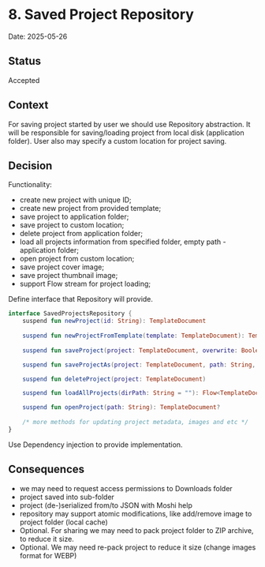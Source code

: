 # 8. Saved Project Repository

Date: 2025-05-26

## Status

Accepted

## Context

For saving project started by user we should use Repository abstraction. 
It will be responsible for saving/loading project from local disk (application folder).
User also may specify a custom location for project saving.

## Decision

Functionality:
- create new project with unique ID;
- create new project from provided template;
- save project to application folder;
- save project to custom location;
- delete project from application folder;
- load all projects information from specified folder, empty path - application folder;
- open project from custom location;
- save project cover image;
- save project thumbnail image;
- support Flow stream for project loading;

Define interface that Repository will provide.

```kotlin
interface SavedProjectsRepository {
    suspend fun newProject(id: String): TemplateDocument
    
    suspend fun newProjectFromTemplate(template: TemplateDocument): TemplateDocument?
    
    suspend fun saveProject(project: TemplateDocument, overwrite: Boolean = false)

    suspend fun saveProjectAs(project: TemplateDocument, path: String, overwrite: Boolean = false)

    suspend fun deleteProject(project: TemplateDocument)

    suspend fun loadAllProjects(dirPath: String = ""): Flow<TemplateDocument>

    suspend fun openProject(path: String): TemplateDocument?
    
    /* more methods for updating project metadata, images and etc */
}
```

Use Dependency injection to provide implementation.

## Consequences

- we may need to  request access permissions to Downloads folder
- project saved into sub-folder
- project (de-)serialized from/to JSON with Moshi help
- repository may support atomic modifications, like add/remove image to project folder (local cache)
- Optional. For sharing we may need to pack project folder to ZIP archive, to reduce it size.
- Optional. We may need re-pack project to reduce it size (change images format for WEBP)